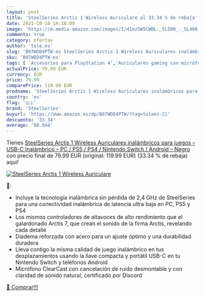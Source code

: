 ```yaml
---
layout: post
title: 'SteelSeries Arctis 1 Wireless Auriculare al 33.34 % de rebaja'
date: 2021-10-16 14:18:09
image: 'https://m.media-amazon.com/images/I/41ozSW5CWBL._SL500_._SL400_.jpg'
comments: true
category: ofertas
author: 'tole.es'
slug: 'B07WDD4PTW-es SteelSeries Arctis 1 Wireless Auriculares inalámbricos...'
sku: 'B07WDD4PTW-es'
tags: [ 'Accesorios para PlayStation 4','Auriculares gaming con micrófono para PlayStation 4','Electrónica','Hardware y juegos para PlayStation 4','Videojuegos','nintendo','ps4','ps5','steelseries', ]
actualPrice: 79.99 EUR
currency: EUR
price: 79.99
comparePrice: 119.99 EUR
prodname: 'SteelSeries Arctis 1 Wireless Auriculares inalámbricos para juegos – USB-C Inalámbrico – PC / PS5 / PS4 / Nintendo Switch / Android – Negro'
country: 'es'
flag: '🇪🇸'
brand: 'SteelSeries'
buyurl: 'https://www.amazon.es/dp/B07WDD4PTW/?tag=tolees-21'
descuento: '33.34'
average: '88.944'
---
```


Tienes [SteelSeries Arctis 1 Wireless Auriculares inalámbricos para juegos – USB-C Inalámbrico – PC / PS5 / PS4 / Nintendo Switch / Android – Negro](https://www.amazon.es/dp/B07WDD4PTW/?tag=tolees-21) con precio final de  79.99 EUR (original: 119.99 EUR) (33.34 %  de rebaja) aqui!

[![SteelSeries Arctis 1 Wireless Auriculare](https://m.media-amazon.com/images/I/41ozSW5CWBL._SL500_._SL400_.jpg)](https://www.amazon.es/dp/B07WDD4PTW/?tag=tolees-21)

🔎:

- Incluye la tecnología inalámbrica sin pérdida de 2,4 GHz de SteelSeries para una conectividad inalámbrica de latencia ultra baja en PC, PS5 y PS4
- Los mismos controladores de altavoces de alto rendimiento que el galardonado Arctis 7, que crean el sonido de la firma Arctis, revelando cada detalle
- Diadema reforzada con acero para un ajuste óptimo y una durabilidad duradera
- Lleva contigo la misma calidad de juego inalámbrico en tus desplazamientos usando la llave compacta y portátil USB-C en tu Nintendo Switch y teléfonos Android
- Micrófono ClearCast con cancelación de ruido desmontable y con claridad de sonido natural, certificado por Discord

[🛒 Comprar!!!](https://www.amazon.es/dp/B07WDD4PTW/?tag=tolees-21)
